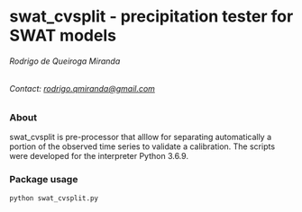 # swat_cvsplit - precipitation tester for SWAT models
###### *Rodrigo de Queiroga Miranda*

###### Contact: rodrigo.qmiranda@gmail.com

### About
swat_cvsplit is pre-processor that alllow for separating automatically a portion of the observed time series to validate a calibration. The scripts were developed for the interpreter Python 3.6.9.

### Package usage
```r
python swat_cvsplit.py 
```
